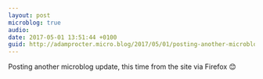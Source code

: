 ```yaml
---
layout: post
microblog: true
audio: 
date: 2017-05-01 13:51:44 +0100
guid: http://adamprocter.micro.blog/2017/05/01/posting-another-microblog.html
---
```

Posting another microblog update, this time from the site via Firefox 😊
